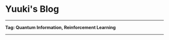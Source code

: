 #                                  Yuuki's Blog
---
**Tag: Quantum Information, Reinforcement Learning**

-------------------------

